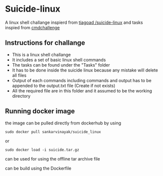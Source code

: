 # Suicide-linux
A linux shell challange inspierd from 
[tiagoad /suicide-linux](https://github.com/tiagoad/suicide-linux) 
and tasks inspied from [cmdchallenge](https://cmdchallenge.com) 

## Instructions for challange
* This is a linux shell challange
* It includes a set of basic linux shell commands 
* The tasks can be found under the "Tasks" folder
* It has to be done inside the suicide linux because any mistake will delete all files
* Output of each commands including commands and output has to be appended to the output.txt file (Create if not exists)
* All the required file are in this folder and it assumed to be the working directory

## Running docker image
the image can be pulled directly from dockerhub by using
```
sudo docker pull sankarvinayak/suicide_linux
```
or 
```
sudo docker load -i suicide.tar.gz
```
can be used for using the offline tar archive file <br>

can be build using the Dockerfile
